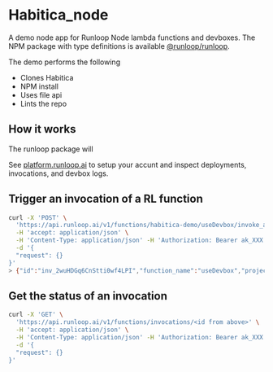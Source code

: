 # Habitica_node

A demo node app for Runloop Node lambda functions and devboxes. The NPM package with type definitions is available [@runloop/runloop](https://www.npmjs.com/package/@runloop/runloop).

The demo performs the following

- Clones Habitica
- NPM install
- Uses file api
- Lints the repo

## How it works

The runloop package will 

See [platform.runloop.ai](https://platform.runloop.ai) to setup your accunt and inspect deployments, invocations, and devbox logs.

## Trigger an invocation of a RL function

```bash
curl -X 'POST' \
  'https://api.runloop.ai/v1/functions/habitica-demo/useDevbox/invoke_async' \
  -H 'accept: application/json' \
  -H 'Content-Type: application/json' -H 'Authorization: Bearer ak_XXX' \
  -d '{
  "request": {}
}'
> {"id":"inv_2wuHDGq6CnStti0wf4LPI","function_name":"useDevbox","project_name":"habitica-demo","status":"running","result":null,"error":null}
```

## Get the status of an invocation

```bash
curl -X 'GET' \
  'https://api.runloop.ai/v1/functions/invocations/<id from above>' \
  -H 'accept: application/json' \
  -H 'Content-Type: application/json' -H 'Authorization: Bearer ak_XXX' \
  -d '{
  "request": {}
}'
```
